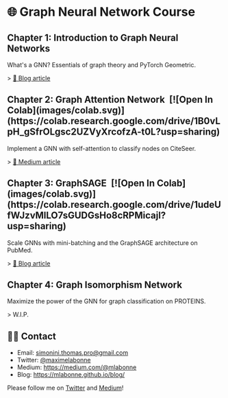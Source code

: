 # 🌐 Graph Neural Network Course

<h2>Chapter 1: Introduction to Graph Neural Networks</h2>

What's a GNN? Essentials of graph theory and PyTorch Geometric.

\> [📝 Blog article](https://mlabonne.github.io/blog/intrognn/)

<h2>Chapter 2: Graph Attention Network [![Open In Colab](images/colab.svg)](https://colab.research.google.com/drive/1B0vLpH_gSfrOLgsc2UZVyXrcofzA-t0L?usp=sharing)</h2>
Implement a GNN with self-attention to classify nodes on CiteSeer.

\> [📝 Medium article](https://towardsdatascience.com/graph-attention-networks-in-python-975736ac5c0c)

<h2>Chapter 3: GraphSAGE [![Open In Colab](images/colab.svg)](https://colab.research.google.com/drive/1udeUfWJzvMlLO7sGUDGsHo8cRPMicajl?usp=sharing)</h2>
Scale GNNs with mini-batching and the GraphSAGE architecture on PubMed.

\> [📝 Blog article](https://mlabonne.github.io/blog/graphsage/)

<h2>Chapter 4: Graph Isomorphism Network</h2>
Maximize the power of the GNN for graph classification on PROTEINS.

\> W.I.P.

## 👨‍💻 Contact

* Email: <a href="mailto:simonini.thomas.pro@gmail.com">simonini.thomas.pro@gmail.com</a>
* Twitter: <a href="https://twitter.com/maximelabonne">@maximelabonne</a>
* Medium: https://medium.com/@mlabonne
* Blog: https://mlabonne.github.io/blog/

Please follow me on [Twitter](https://twitter.com/maximelabonne) and [Medium](https://medium.com/@mlabonne)!